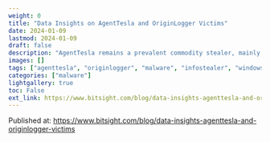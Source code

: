 ```yaml
---
weight: 0
title: "Data Insights on AgentTesla and OriginLogger Victims"
date: 2024-01-09
lastmod: 2024-01-09
draft: false
description: "AgentTesla remains a prevalent commodity stealer, mainly distributed via email attachments."
images: []
tags: ["agenttesla", "originlogger", "malware", "infostealer", "windows", "bitsight"]
categories: ["malware"]
lightgallery: true
toc: False
ext_link: https://www.bitsight.com/blog/data-insights-agenttesla-and-originlogger-victims
---
```


Published at: https://www.bitsight.com/blog/data-insights-agenttesla-and-originlogger-victims